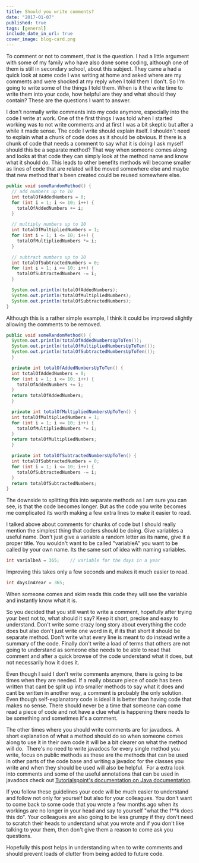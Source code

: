 ```yaml
---
title: Should you write comments?
date: "2017-01-07"
published: true
tags: [general]
include_date_in_url: true
cover_image: blog-card.png
---
```


To comment or not to comment, that is the question. I had a little argument with some of my family who have also done some coding, although one of them is still in secondary school, about this subject. They came a had a quick look at some code I was writing at home and asked where are my comments and were shocked at my reply when I told them I don't. So I'm going to write some of the things I told them. When is it the write time to write them into your code, how helpful are they and what should they contain? These are the questions I want to answer.

I don't normally write comments into my code anymore, especially into the code I write at work. One of the first things I was told when I started working was to not write comments and at first I was a bit skeptic but after a while it made sense. The code I write should explain itself. I shouldn't need to explain what a chunk of code does as it should be obvious. If there is a chunk of code that needs a comment to say what it is doing I ask myself should this be a separate method? That way when someone comes along and looks at that code they can simply look at the method name and know what it should do. This leads to other benefits methods will become smaller as lines of code that are related will be moved somewhere else and maybe that new method that's been created could be reused somewhere else.

```java
public void someRandomMethod() {
  // add numbers up to 10
  int totalOfAddedNumbers = 0;
  for (int i = 1; i <= 10; i++) {
    totalOfAddedNumbers += i;
  }

  // multiply numbers up to 10
  int totalOfMultipliedNumbers = 1;
  for (int i = 1; i <= 10; i++) {
    totalOfMultipliedNumbers *= i;
  }

  // subtract numbers up to 10
  int totalOfSubtractedNumbers = 0;
  for (int i = 1; i <= 10; i++) {
    totalOfSubtractedNumbers -= i;
  }

  System.out.println(totalOfAddedNumbers);
  System.out.println(totalOfMultipliedNumbers);
  System.out.println(totalOfSubtractedNumbers);
}
```

Although this is a rather simple example, I think it could be improved slightly allowing the comments to be removed.

```java
public void someRandomMethod() {
  System.out.println(totalOfAddedNumbersUpToTen());
  System.out.println(totalOfMultipliedNumbersUpToTen());
  System.out.println(totalOfSubtractedNumbersUpToTen());
  }

  private int totalOfAddedNumbersUpToTen() {
  int totalOfAddedNumbers = 0;
  for (int i = 1; i <= 10; i++) {
    totalOfAddedNumbers += i;
  }
  return totalOfAddedNumbers;
  }

  private int totalOfMultipliedNumbersUpToTen() {
  int totalOfMultipliedNumbers = 1;
  for (int i = 1; i <= 10; i++) {
    totalOfMultipliedNumbers *= i;
  }
  return totalOfMultipliedNumbers;
  }

  private int totalOfSubtractedNumbersUpToTen() {
  int totalOfSubtractedNumbers = 0;
  for (int i = 1; i <= 10; i++) {
    totalOfSubtractedNumbers -= i;
  }
  return totalOfSubtractedNumbers;
}
```

The downside to splitting this into separate methods as I am sure you can see, is that the code becomes longer. But as the code you write becomes me complicated its worth making a few extra lines to make it easier to read.

I talked above about comments for chunks of code but I should really mention the simplest thing that coders should be doing. Give variables a useful name. Don't just give a variable a random letter as its name, give it a proper title. You wouldn't want to be called "variableA" you want to be called by your own name. Its the same sort of idea with naming variables.

```java
int varialbeA = 365;    // variable for the days in a year
```

Improving this takes only a few seconds and makes it much easier to read.

```java
int daysInAYear = 365;
```

When someone comes and skim reads this code they will see the variable and instantly know what it is.

So you decided that you still want to write a comment, hopefully after trying your best not to, what should it say? Keep it short, precise and easy to understand. Don't write some crazy long story about everything the code does but also don't just write one word in it, if its that short it should be separate method. Don't write what every line is meant to do instead write a summary of the code. Finally don't write a load of terms that others are not going to understand as someone else needs to be able to read that comment and after a quick browse of the code understand what it does, but not necessarily how it does it.

Even though I said I don't write comments anymore, there is going to be times when they are needed. If a really obscure piece of code has been written that cant be split up into smaller methods to say what it does and cant be written in another way, a comment is probably the only solution. Even though self-explanatory code is ideal it is better than having code that makes no sense. There should never be a time that someone can come read a piece of code and not have a clue what is happening there needs to be something and sometimes it's a comment.

The other times where you should write comments are for javadocs. &nbsp;A short explanation of what a method should do so when someone comes along to use it in their own code it will be a bit clearer on what the method will do. &nbsp;There's no need to write javadocs for every single method you write, focus on public methods as these are the methods that can be used in other parts of the code base and writing a javadoc for the classes you write and when they should be used will also be helpful. &nbsp;For a extra look into comments and some of the useful annotations that can be used in javadocs check out [Tutorialspoint's documentation on Java documentation](https://www.tutorialspoint.com/java/java_documentation.htm).

If you follow these guidelines your code will be much easier to understand and follow not only for yourself but also for your colleagues. You don't want to come back to some code that you wrote a few months ago when its workings are no longer in your head and say to yourself "what the f**k does this do". Your colleagues are also going to be less grumpy if they don't need to scratch their heads to understand what you wrote and if you don't like talking to your them, then don't give them a reason to come ask you questions.

Hopefully this post helps in understanding when to write comments and should prevent loads of clutter from being added to future code.